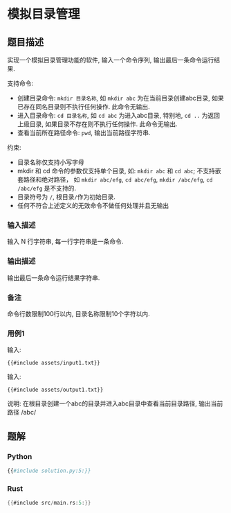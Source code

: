 # 模拟目录管理

## 题目描述

实现一个模拟目录管理功能的软件, 输入一个命令序列, 输出最后一条命令运行结果.

支持命令:

- 创建目录命令: `mkdir 目录名称`, 如 `mkdir abc` 为在当前目录创建abc目录, 如果已存在同名目录则不执行任何操作. 此命令无输出.
- 进入目录命令: `cd 目录名称`, 如 `cd abc` 为进入abc目录, 特别地, `cd ..` 为返回上级目录, 如果目录不存在则不执行任何操作.
  此命令无输出.
- 查看当前所在路径命令: `pwd`, 输出当前路径字符串.

约束:

- 目录名称仅支持小写字母
- mkdir 和 cd 命令的参数仅支持单个目录, 如: `mkdir abc` 和 `cd abc`; 不支持嵌套路径和绝对路径，
  如 `mkdir abc/efg`, `cd abc/efg`, `mkdir /abc/efg`, `cd /abc/efg` 是不支持的.
- 目录符号为 `/`, 根目录`/`作为初始目录.
- 任何不符合上述定义的无效命令不做任何处理并且无输出

### 输入描述

输入 N 行字符串, 每一行字符串是一条命令.

### 输出描述

输出最后一条命令运行结果字符串.

### 备注

命令行数限制100行以内, 目录名称限制10个字符以内.

### 用例1

输入:

```text
{{#include assets/input1.txt}}
```

输入:

```text
{{#include assets/output1.txt}}
```

说明: 在根目录创建一个abc的目录并进入abc目录中查看当前目录路径, 输出当前路径 /abc/

## 题解

### Python

```python
{{#include solution.py:5:}}
```

### Rust

```rust
{{#include src/main.rs:5:}}
```
